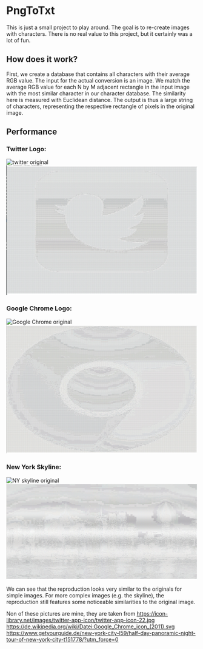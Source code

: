# PngToTxt
This is just a small project to play around. The goal is to re-create images with characters. There is no real value to this project, but it certainly was a lot of fun. 

## How does it work?
First, we create a database that contains all characters with their average RGB value. The input for the actual conversion is an image. 
We match the average RGB value for each N by M adjacent rectangle in the input image with the most similar character in our character database. The similarity here is measured with Euclidean distance. The output is thus a large string of characters, representing the respective rectangle of pixels in the original image.

## Performance
### Twitter Logo:
![twitter original](https://icon-library.net/images/twitter-app-icon/twitter-app-icon-22.jpg)
![twitter re-creation](https://github.com/STrucks/PngToTxt/blob/master/Pictures/twitter_logo_recr.jpg)


### Google Chrome Logo:
![Google Chrome original](https://upload.wikimedia.org/wikipedia/commons/thumb/e/e2/Google_Chrome_icon_%282011%29.svg/768px-Google_Chrome_icon_%282011%29.svg.png)
![Google Chrome re-creation](https://github.com/STrucks/PngToTxt/blob/master/Pictures/google_chrome_logo_recr.jpg)

### New York Skyline:
![NY skyline original](https://cdn.getyourguide.com/img/tour_img-1096032-146.jpg)
![NY skyline re-creation](https://github.com/STrucks/PngToTxt/blob/master/Pictures/skyline_NY_recr.jpg)

We can see that the reproduction looks very similar to the originals for simple images. For more complex images (e.g. the skyline), the reproduction still features some noticeable  similarities to the original image.

Non of these pictures are mine, they are taken from 
https://icon-library.net/images/twitter-app-icon/twitter-app-icon-22.jpg
https://de.wikipedia.org/wiki/Datei:Google_Chrome_icon_(2011).svg
https://www.getyourguide.de/new-york-city-l59/half-day-panoramic-night-tour-of-new-york-city-t151778/?utm_force=0
